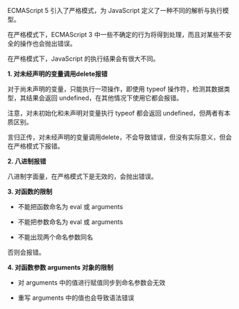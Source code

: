 
ECMAScript 5 引入了严格模式，为 JavaScript 定义了一种不同的解析与执行模型。

在严格模式下，ECMAScript 3 中一些不确定的行为将得到处理，而且对某些不安全的操作也会抛出错误。

在严格模式下，JavaScript 的执行结果会有很大不同。



**1. 对未经声明的变量调用delete报错**

对于尚未声明的变量，只能执行一项操作，即使用 typeof 操作符，检测其数据类型，其结果会返回 undefined，在其他情况下使用它都会报错。

注意，对未初始化和未声明对变量执行 typeof 都会返回 undefined，但两者有本质区别。

言归正传，对未经声明的变量调用delete，不会导致错误，但没有实际意义，但会在严格模式下报错。


**2. 八进制报错**

八进制字面量，在严格模式下是无效的，会抛出错误。


**3. 对函数的限制**

- 不能把函数命名为 eval 或 arguments

- 不能把参数命名为 eval 或 arguments

- 不能出现两个命名参数同名

否则会报错。


**4. 对函数参数 arguments 对象的限制**

- 对 arguments 中的值进行赋值同步到命名参数会无效

- 重写 arguments 中的值也会导致语法错误
